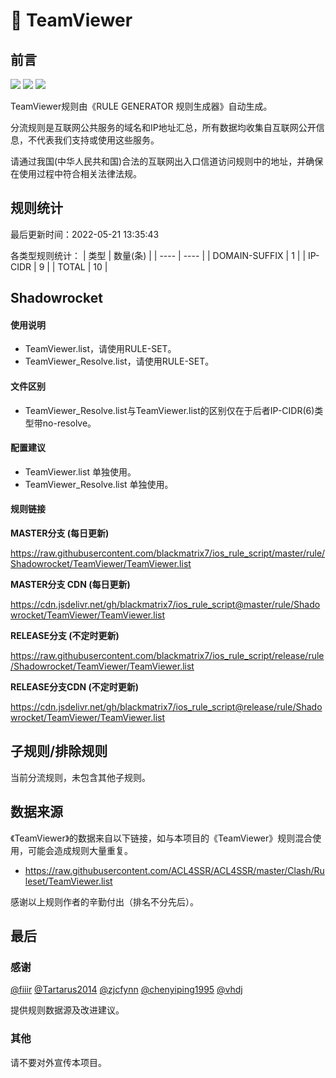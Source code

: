 # 🧸 TeamViewer

## 前言

![](https://shields.io/badge/-移除重复规则-ff69b4) ![](https://shields.io/badge/-DOMAIN与DOMAIN--SUFFIX合并-green) ![](https://shields.io/badge/-IP--CIDR(6)合并-blueviolet) 

TeamViewer规则由《RULE GENERATOR 规则生成器》自动生成。

分流规则是互联网公共服务的域名和IP地址汇总，所有数据均收集自互联网公开信息，不代表我们支持或使用这些服务。

请通过我国(中华人民共和国)合法的互联网出入口信道访问规则中的地址，并确保在使用过程中符合相关法律法规。

## 规则统计

最后更新时间：2022-05-21 13:35:43

各类型规则统计：
| 类型 | 数量(条)  | 
| ---- | ----  |
| DOMAIN-SUFFIX | 1  | 
| IP-CIDR | 9  | 
| TOTAL | 10  | 


## Shadowrocket 

#### 使用说明
- TeamViewer.list，请使用RULE-SET。
- TeamViewer_Resolve.list，请使用RULE-SET。

#### 文件区别
- TeamViewer_Resolve.list与TeamViewer.list的区别仅在于后者IP-CIDR(6)类型带no-resolve。

#### 配置建议
- TeamViewer.list 单独使用。
- TeamViewer_Resolve.list 单独使用。

#### 规则链接
**MASTER分支 (每日更新)**

https://raw.githubusercontent.com/blackmatrix7/ios_rule_script/master/rule/Shadowrocket/TeamViewer/TeamViewer.list

**MASTER分支 CDN (每日更新)**

https://cdn.jsdelivr.net/gh/blackmatrix7/ios_rule_script@master/rule/Shadowrocket/TeamViewer/TeamViewer.list

**RELEASE分支 (不定时更新)**

https://raw.githubusercontent.com/blackmatrix7/ios_rule_script/release/rule/Shadowrocket/TeamViewer/TeamViewer.list

**RELEASE分支CDN (不定时更新)**

https://cdn.jsdelivr.net/gh/blackmatrix7/ios_rule_script@release/rule/Shadowrocket/TeamViewer/TeamViewer.list

## 子规则/排除规则


当前分流规则，未包含其他子规则。

## 数据来源

《TeamViewer》的数据来自以下链接，如与本项目的《TeamViewer》规则混合使用，可能会造成规则大量重复。

- https://raw.githubusercontent.com/ACL4SSR/ACL4SSR/master/Clash/Ruleset/TeamViewer.list


感谢以上规则作者的辛勤付出（排名不分先后）。

## 最后

### 感谢

[@fiiir](https://github.com/fiiir) [@Tartarus2014](https://github.com/Tartarus2014) [@zjcfynn](https://github.com/zjcfynn) [@chenyiping1995](https://github.com/chenyiping1995) [@vhdj](https://github.com/vhdj)

提供规则数据源及改进建议。

### 其他

请不要对外宣传本项目。